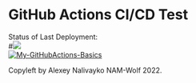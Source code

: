 # GitHub Actions CI/CD Test


Status of Last Deployment:<br>
#<img src="https://github.com/NAM-Wolf/github-actions-cicd-test/workflows/My-GitHubActions-Basics/badge.svg?branch=master"><br>
[![My-GitHubActions-Basics](https://github.com/NAM-Wolf/github-action-cicd-test/actions/workflows/my-basics.yml/badge.svg)](https://github.com/NAM-Wolf/github-action-cicd-test/actions/workflows/my-basics.yml)

Copyleft by Alexey Nalivayko NAM-Wolf 2022.

